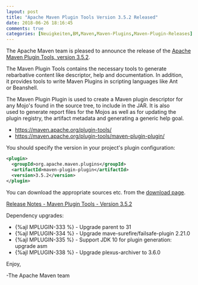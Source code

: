 ```yaml
---
layout: post
title: "Apache Maven Plugin Tools Version 3.5.2 Released"
date: 2018-06-26 18:16:45
comments: true
categories: [Neuigkeiten,BM,Maven,Maven-Plugins,Maven-Plugin-Releases]
---
```

The Apache Maven team is pleased to announce the release of the 
[Apache Maven Plugin Tools, version 3.5.2](http://maven.apache.org/plugin-tools/).

The Maven Plugin Tools contains the necessary tools to generate  
rebarbative content like descriptor, help and documentation. In addition,  
it provides tools to write Maven Plugins in scripting languages like Ant  
or Beanshell.

The Maven Plugin Plugin is used to create a Maven plugin descriptor for  
any Mojo's found in the source tree, to include in the JAR. It is also  
used to generate report files for the Mojos as well as for updating the  
plugin registry, the artifact metadata and generating a generic help goal.

 * https://maven.apache.org/plugin-tools/
 * https://maven.apache.org/plugin-tools/maven-plugin-plugin/

You should specify the version in your project's plugin configuration:

``` xml
<plugin>
  <groupId>org.apache.maven.plugins</groupId>
  <artifactId>maven-plugin-plugin</artifactId>
  <version>3.5.2</version>
</plugin>
```
You can download the appropriate sources etc. from the [download page](https://maven.apache.org/plugins-tools/download.cgi).

<!-- more -->

[Release Notes - Maven Plugin Tools - Version 3.5.2](https://issues.apache.org/jira/secure/ReleaseNote.jspa?projectId=12317820&version=12342545&styleName=Text)

Dependency upgrades:

 * {%ajl MPLUGIN-333 %} - Upgrade parent to 31
 * {%ajl MPLUGIN-334 %} - Upgrade mave-surefire/failsafe-plugin 2.21.0
 * {%ajl MPLUGIN-335 %} - Support JDK 10 for plugin generation: upgrade asm
 * {%ajl MPLUGIN-338 %} - Upgrade plexus-archiver to 3.6.0

Enjoy,

-The Apache Maven team

